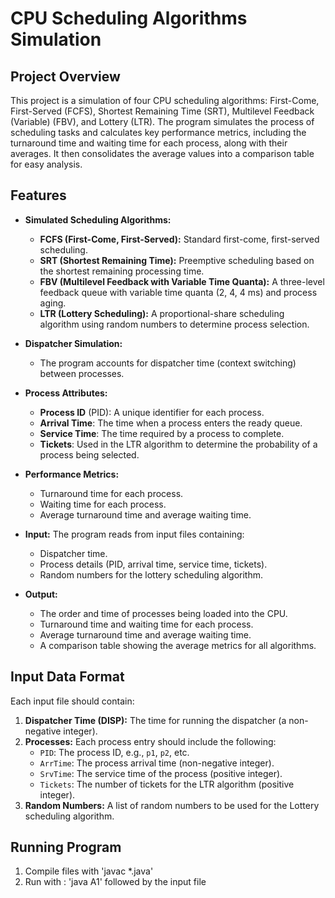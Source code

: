 # CPU Scheduling Algorithms Simulation

## Project Overview
This project is a simulation of four CPU scheduling algorithms: First-Come, First-Served (FCFS), Shortest Remaining Time (SRT), Multilevel Feedback (Variable) (FBV), and Lottery (LTR). The program simulates the process of scheduling tasks and calculates key performance metrics, including the turnaround time and waiting time for each process, along with their averages. It then consolidates the average values into a comparison table for easy analysis.

## Features
- **Simulated Scheduling Algorithms:**
  - **FCFS (First-Come, First-Served):** Standard first-come, first-served scheduling.
  - **SRT (Shortest Remaining Time):** Preemptive scheduling based on the shortest remaining processing time.
  - **FBV (Multilevel Feedback with Variable Time Quanta):** A three-level feedback queue with variable time quanta (2, 4, 4 ms) and process aging.
  - **LTR (Lottery Scheduling):** A proportional-share scheduling algorithm using random numbers to determine process selection.

- **Dispatcher Simulation:** 
  - The program accounts for dispatcher time (context switching) between processes.

- **Process Attributes:**
  - **Process ID** (PID): A unique identifier for each process.
  - **Arrival Time**: The time when a process enters the ready queue.
  - **Service Time**: The time required by a process to complete.
  - **Tickets**: Used in the LTR algorithm to determine the probability of a process being selected.

- **Performance Metrics:**
  - Turnaround time for each process.
  - Waiting time for each process.
  - Average turnaround time and average waiting time.

- **Input:** The program reads from input files containing:
  - Dispatcher time.
  - Process details (PID, arrival time, service time, tickets).
  - Random numbers for the lottery scheduling algorithm.

- **Output:** 
  - The order and time of processes being loaded into the CPU.
  - Turnaround time and waiting time for each process.
  - Average turnaround time and average waiting time.
  - A comparison table showing the average metrics for all algorithms.

## Input Data Format
Each input file should contain:
1. **Dispatcher Time (DISP):** The time for running the dispatcher (a non-negative integer).
2. **Processes:** Each process entry should include the following:
   - `PID`: The process ID, e.g., `p1`, `p2`, etc.
   - `ArrTime`: The process arrival time (non-negative integer).
   - `SrvTime`: The service time of the process (positive integer).
   - `Tickets`: The number of tickets for the LTR algorithm (positive integer).
3. **Random Numbers:** A list of random numbers to be used for the Lottery scheduling algorithm.
   
## Running Program
1. Compile files with 'javac *.java'
2. Run with : 'java A1' followed by the input file
